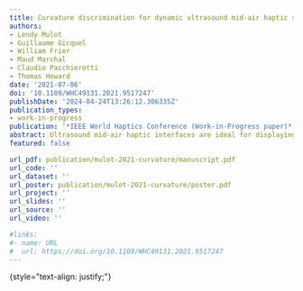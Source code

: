 ```yaml
---
title: Curvature discrimination for dynamic ultrasound mid-air haptic stimuli
authors:
- Lendy Mulot
- Guillaume Gicquel
- William Frier
- Maud Marchal
- Claudio Pacchierotti
- Thomas Howard
date: '2021-07-06'
doi: '10.1109/WHC49131.2021.9517247'
publishDate: '2024-04-24T13:26:12.306335Z'
publication_types:
- work-in-progress
publication: '*IEEE World Haptics Conference (Work-in-Progress paper)*'
abstract: Ultrasound mid-air haptic interfaces are ideal for displaying tactile geometries, and can thus provide tangible sensations for 2D and 3D virtual shapes in human-computer interaction applications. Spatial and temporal sampling parameters, such as e.g. the number of points sampled on a shape, impact user’s perception of a given shape. The sampling strategy is thereafter defined as a combination of a spatial discretization of a shape and a set of rules for the temporal display order of the resulting points. This paper investigates the influence of sampling strategies on a user’s ability to differentiate arc curvatures.
featured: false

url_pdf: publication/mulot-2021-curvature/manuscript.pdf
url_code: ''
url_dataset: ''
url_poster: publication/mulot-2021-curvature/poster.pdf
url_project: ''
url_slides: ''
url_source: ''
url_video: ''

#links:
#- name: URL
#  url: https://doi.org/10.1109/WHC49131.2021.9517247
---
```


{style="text-align: justify;"}